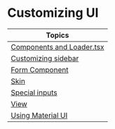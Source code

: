 # Customizing UI

| Topics                                                    |
| --------------------------------------------------------- |
| [Components and Loader.tsx](customizing-ui/component)     |
| [Customizing sidebar](customizing-ui/customizing-sidebar) |
| [Form Component](customizing-ui/forms)                    |
| [Skin](customizing-ui/skin)                               |
| [Special inputs](customizing-ui/special-inputs)           |
| [View](customizing-ui/view)                               |
| [Using Material UI](customizing-ui/material-ui)           |
